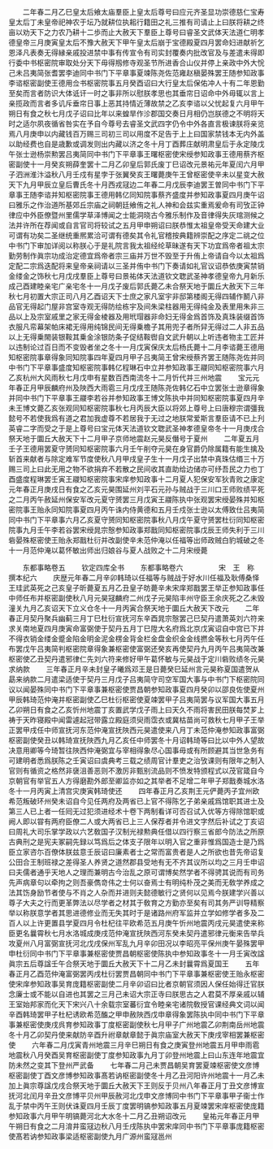 <!-- { "loadSidebar": true } -->
　　二年春二月乙巳皇太后飨太庙羣臣上皇太后尊号曰应元齐圣显功崇德慈仁宝寿皇太后丁未皇帝祀神农于坛乃就耕位执耜行籍田之礼三推有司请止上曰朕将耕之终亩以劝天下之力农乃耕十二歩而止大赦天下羣臣上尊号曰睿圣文武体天法道仁明孝德皇帝三月庚寅皇太后不豫大赦天下甲午皇太后崩于宝德殿夏四月罢命妇进献祈乞恩泽凡表奏无得縁亲戚投进禁中事有传宣令有司实封覆奏内批改官及与差遣未得即行委中书枢密院审取处分天下毋得剏修寺观圣节所进香合山仪并停上亲政中外大恱己未吕夷简张耆罢李迪同中书门下平章事夏竦陈尧佐范雍赵稹晏殊罢王随参知政事李谘枢密副使王德用佥书枢密院事五月癸酉诏曰大行皇太后保佑冲人十有二年恩勤至矣而言者防识大体诋讦一时之事非所以慰朕孝思也其垂帘日诏命中外毋辄以言上亲揽政而言者多讥斥垂帘日事上恶其持情近薄故禁之乙亥李谘以父忧起复六月甲午朔日有食之秋七月戊子诏曰比年以来蝗旱作沴郡国交奏日月相仍岂朕德之不明将天时之适尔夙夜循省咎实在予自今尊号去睿圣文武四字仍令中外各直言极谏朕将亲览焉八月庚申以内藏钱百万赐三司初三司以用度不足告于上上曰国家禁钱本无内外盖以助经费也自是歳歉或调发则出内藏以济之冬十月丁酉葬庄献明肃皇后于永定陵戊午张士逊杨崇勲罢吕夷简同中书门下平章事王曙枢密使宋绶参知政事王德用蔡齐枢密副使十一月癸亥朔薛奎罢十二月乙卯皇后郭氏废丁巳诏改元景祐元年夏闰六月甲子泗洲淮汴溢秋八月壬戍有星孛于张翼癸亥王曙薨庚午王曾枢密使辛未以星变大赦天下九月甲辰立皇后曹氏冬十月西戎冦边二年春二月戊辰李迪罢王曽同中书门下平章事王随李谘并知枢密院事王德用韩亿同知院事蔡齐盛度并参知政事夏四月庚午诏曰雅乐之作治道所基郊丘宗庙之祠朝廷飨侑之礼人神和会兹实重焉爰命有司攷正钟律应中外臣僚暨州里儒学草泽博闻之士能洞晓古今雅乐制作及音律得失灰琯测候之法并许所在荐闻或自言官司将较试之五月甲申朔诏曰朕恭惟太祖皇帝受天命建大业可谓有功矣二圣继统重熈累洽可谓有德矣其令礼官稽按典籍辨崇配之序定二祧之位中书门下审加详阅以称朕心于是礼院言我太祖经纶草昧遂有天下功宜爲帝者祖太宗勤劳制作眞宗功成治定德宜爲帝者宗三庙并万世不毁至于升侑上帝请自今以太祖爲定配二宗爲迭配将来皇帝亲祠请以三圣并侑中书门下奏请如礼官议诏恭依庚寅禁销金缕金之饰秋七月戊戌羣臣上尊号曰景祐体天法道钦文聦武圣神孝德皇帝九月新乐成己酉建睦亲宅广亲宅冬十一月戊子废后郭氏薨乙未合祭天地于圜丘大赦天下三年秋七月初置大宗正司八月乙酉诏天下士庶之家凡室宇非邸第楼阁无得四辅作鬭八非品官无得起门屋非宫室寺观无得防绘栋宇及间朱梁柱器用无得纯金及表里用朱非三品以上及宗室戚里之家无得金棱器及用玳瑁器非命妇无得金爲首饰及真珠装缀首饰衣服凡帟幕架帕床裙无得用纯锦民间无得乗檐子其用兜子者所舁无得过二人非五品以上无得乗閙装银鞍其乗金涂银防条子促结鞍辔自文武升朝以上听违者物主工匠并以违制论过百日而不变毁者坐之冬十一月戊寅保庆太后杨氏薨十二月李谘薨王德用知枢密院事章得象同知院事四年夏四月甲子吕夷简王曾宋绶蔡齐罢王随陈尧佐并同中书门下平章事盛度知枢密院事韩亿程琳石中立并参知政事王鬷同知枢密院事六月乙亥杭州大风雨秋七月戊申有星数百西南流冬十二月忻代并三州地震
　　宝元元年春正月甲辰麟府州及陜西大雨雹三月戊戌王随陈尧佐韩亿石中立罢张士逊章得象并同中书门下平章事王鬷李若谷并参知政事王博文陈执中并同知枢密院事夏四月辛未王博文薨乙亥张观同知枢密院事秋七月丙辰大臣以将郊上尊号上曰唐穆宗谓彊我懿号不若使我爲有道之君加我虚尊不若居我于无过之地朕常爱斯言羣臣请不已上刋英睿二字而受之于是上尊号曰宝元体天法道钦文聦武圣神孝德皇帝冬十一月庚戌合祭天地于圜丘大赦天下十二月甲子京师地震赵元昊反僭号于夏州
　　二年夏五月壬子王德用罢夏守赟同知枢密院事六月壬午削夺元昊在身官爵仍除属籍有能生擒及斩首来献者与除定难军节度使秋八月甲戌皇子生十一月戊子出禁中真珠估缗三十万赐三司上曰此无用之物不欲捐弃不若散之民间收其直助给边储亦可纾吾民之力也丁酉盛度程琳罢壬寅王鬷知枢密院事宋庠参知政事十二月夏人犯保安军狄青败之康定元年春正月庚戌日有食之乙亥元昊围延州刘平石元孙与贼战于三川口王师败绩平死之二月丙午赦延州保安军改元夏守赟罢三月戊寅王鬷陈执中张观罢宋绶晏殊并知枢密院事王贻永同知院事夏四月丙午诛内侍黄德和五月壬戍张士逊以太傅致仕吕夷简同中书门下平章事六月乙亥夏守赟同知枢密院事秋八月戊午夏守赟罢杜衍同知枢密院事九月壬午李若谷罢宋绶晁宗慤参知政事郑戬同知枢密院事戊辰王师失利于三川砦晏殊枢密使王贻永郑戬杜衍并改副使辛未范仲淹以任福等出师政贼白豹城破之冬十一月范仲淹以葛怀敏出师出归娘谷与夏人战败之十二月宋绶薨





　　东都事略卷五
　　钦定四库全书
　　东都事略卷六　　　　　宋　王　称　撰本纪六
　　庆歴元年春二月辛卯韩琦以任福等与贼战于好水川任福及耿傅桑怿王珪武英死之己亥皇子昕薨夏五月乙丑皇子昉薨辛未宋庠郑戬罢王举正参知政事任中师任布并枢密副使秋八月元昊冦麟府二州戊子元昊陷丰州守臣王余庆死之乙未毁潼关九月乙亥诏天下立义仓冬十一月丙寅合祭天地于圜丘大赦天下改元
　　二年春正月契丹聚兵幽蓟三月丁巳杜衍宣抚河东辛酉晁宗慤罢己巳契丹遣萧英刘六符来求关南地夏四月庚寅命富弼使于契丹五月丁巳陞大名府爲北京戊寅诏自中宫已下并不得衣销金缕金蹙金陷金明金泥金楞金背金栏金盘金织金金线撚金等秋七月丙午任布罢戊午吕夷简判枢密院章得象兼枢密使富弼还癸亥再使契丹九月丙午吕夷简改兼枢密使乙丑契丹遣邪律仁先刘六符来修好甲午葛怀敏与元昊战于定川砦败绩冬元昊求纳款
　　三年春正月辛未封皇子曦爲邓王是日薨癸巳延州言元昊称夏国遣贺从勗来纳款二月遣梁适使于契丹三月戊子吕夷简守司空军国大事与中书门下枢密院同议以闻晏殊同中书门下平章事兼枢密使贾昌朝参知政事夏四月癸卯以邵良佐使夏州甲辰韩琦范仲淹并枢密副使乙巳杜衍枢密使夏竦罢甲子吕夷简罢与议军国大事五月乙卯朔日有食之乙亥忻州地震丁亥置武学戊子雨上曰天久不雨将害民田朕每焚芗上祷于天昨寝殿中闻雷遽起冠带露立殿庭须臾雨霑衣或冀枯苗尚可救秋七月甲子王举正罢甲戌任中师宣抚河东范仲淹宣抚陜西元昊遣使来八月丁未范仲淹参知政事富弼枢密副使癸丑以韩琦宣抚陜西九月乙亥任中师罢冬十月诏韩琦等曰比以中外人望故决意用卿等今琦暂往陜西仲淹弼宜与宰相得象尽心国事毋或有所顾避其当世急务有可建明者悉爲朕陈之壬寅诏曰虞典考三载之绩周官计羣吏之治攷课则有限年之制入官则有循资之格然非襃沮善恶则不激厉非甄别流品则不愤发特颁程式以茂官箴自今京朝官有举官五人方得磨勘外郎至卿监亦如之其举者不足增二年甲子郑戬奏城水洛冬十一月丙寅上清宫灾庚寅韩琦使还
　　四年春正月乙亥荆王元俨薨丙子宜州欧希范叛破环州癸未诏自今见任两府及两省已上官不得陈乞子弟亲戚爲馆职其进士及第三人已上者一任囘无过犯须进经术十卷下两制看详可否召试入优等方得除馆职或阙人即以甞有两府臣僚二人或大两省已上三人保荐者并令进文字然后补试之丁亥诏曰周礼大司乐掌学政以六艺敎国子汉制光禄勲典任借以四行察三省郎今防法之所原古典刑之是宪夫冢嗣先録以笃爲后之体支子限年以明入官之重非惟爲国造士是乃爲臣立家咨尓百僚体朕兹意壬辰诏曰廉素者士之常而富贵者是人之所欲也昔先帝诏复公田合王制班禄之差得圣人养贤之道然郡县受地有无不齐其议所以均之三月壬申诏曰夫儒者通乎天地人之理而兼明古今治乱之原可谓博矣然学者不得骋其说而有司务先声病章句以牵拘之则吾豪儁竒伟之士何以奋焉士有明纯朴茂之美而无敎学养成之法其饬身励节者使与不肖之人杂而并进则夫懿德敏行之贤何以见焉今朕建学兴善以尊子大夫之行而更革弊法以尽学者之材其于敎育之方勤亦至矣有司其务严训导精察举以称朕意学者其思进德修业而无失其时于是诸路州府军监并立学如修学者多及二百人以上许更置县学夏四月令杜杞往平欧希范五月庚午忻州地震丙戌元昊遣使来称臣更名曩霄秋七月水洛城成庚戌范仲淹宣抚陜西河东癸未契丹遣邪律元衡来告举兵攻夏州八月富弼宣抚河北戊戌保州军乱九月辛卯田况以李昭亮平保州庚午晏殊罢甲申杜衍同中书门下平章事兼枢密使贾昌朝枢密使陈执中参知政事冬十一月壬寅改諡眞宗五后尊諡壬午合祭天地于圜丘大赦天下十二月乙未封曩霄爲夏国王
　　五年春正月乙酉范仲淹富弼罢丙戌杜衍罢贾昌朝同中书门下平章事兼枢密使王贻永枢密使宋庠参知政事吴育庞籍枢密副使二月辛卯诏曰比者京朝官须因人保任始得迁官朕念廉士或不能以自进也其罢之三月己未诏大宗正寺曰朕思古之人君莫不厚亲戚以辅王室始邦家而化天下宋兴八十余载宗室蕃衍宜令睦亲宅诸院敎授官课经典文词以闻辛酉韩琦罢甲子杜杞诱欧希范醢之甲申赦陜西戊申章得象罢陈执中同中书门下平章事兼枢密使庚戌呉育参知政事丁度枢密副使秋七月甲子广州地震乙卯荆南岳州地震冬十月乙卯契丹使来献防辛酉升祔章献章懿于眞宗庙室大赦天下庚戌宰相罢兼枢密使
　　六年春二月戊寅青州地震三月辛巳朔日有食之庚寅登州地震五月甲申雨雹地震秋八月癸酉吴育枢密副使丁度参知政事九月丁卯登州地震上曰山东连年地震宜防未然之变其下登州严武备
　　七年春二月己未贾昌朝吴育罢夏竦枢密使文彦博枢密副使丁酉文彦博参知政事髙若讷枢密副使冬十月乙丑河阳许州地震十一月乙未加上眞宗尊諡戊戌合祭天地于圜丘大赦天下王则反于贝州八年春正月丁丑文彦博宣抚河北闰月辛丑文彦博平贝州甲辰赦河北戊申文彦博同中书门下平章事甲子衞士作乱于禁中丙午王则伏诛夏四月壬辰丁度罢明镐参知政事五月夏竦罢宋庠枢密使庞籍参知政事六月甲午明镐薨河北大水冬十二月乙丑朔诏改元
　　皇祐元年春正月甲午朔日有食之二月淯井蛮冦边秋八月壬戌陈执中罢宋庠同中书门下平章事庞籍枢密使髙若讷参知政事梁适枢密副使九月广源州蛮冦邕州

